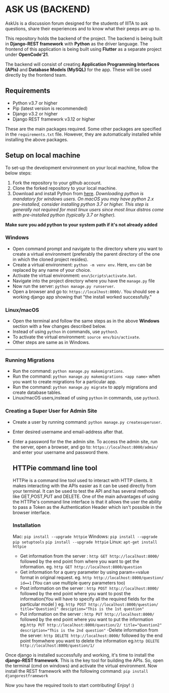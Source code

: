 # ASK US (BACKEND)

AskUs is a discussion forum designed for the students of IIITA to ask questions, share their experiences and to know what their peeps are up to.

This repository holds the backend of the project. The backend is being built in **Django-REST framework** with **Python** as the driver language. The frontend of this application is being built using **Flutter** as a separate project under **OpenCode'21**.

The backend will consist of creating **Application Programming Interfaces (APIs)** and **Database Models (MySQL)** for the app. These will be used directly by the frontend team.

## Requirements

- Python v3.7 or higher
- Pip (latest version is recommended)
- Django v3.2 or higher
- Django REST framework v3.12 or higher

These are the main packages required. Some other packages are specified in the `requirements.txt` file. However, they are automatically installed while installing the above packages.

## Setup on local machine

To set-up the development environment on your local machine, follow the below steps:

1. Fork the repository to your github account.
2. Clone the forked repository to your local machine.
3. Download and install Python from [here](https://www.python.org/downloads/).
   _Downloading python is mandatory for windows users. On macOS you may have python 2.x pre-installed, consider installing python 3.7 or higher. This step is generally not required for most linux users since most linux distros come with pre-installed python (typically 3.7 or higher)._

**Make sure you add python to your system path if it's not already added**

### Windows

- Open command prompt and navigate to the directory where you want to create a virtual environment (preferably the parent directory of the one in which the cloned project resides).
- Create a virtual environment: `python -m venv env`. Here, `env` can be replaced by any name of your choice.
- Activate the virtual environment: `env\Scripts\activate.bat`.
- Navigate into the project directory where you have the `manage.py` file
- Now run the server: `python manage.py runserver`.
- Open a browser and go to: `https://localhost:8000/`. You should see a working django app showing that "the install worked successfully."

### Linux/macOS

- Open the terminal and follow the same steps as in the above **Windows** section with a few changes described below.
- Instead of using `python` in commands, use `python3`.
- To activate the virtual environment: `source env/bin/activate`.
- Other steps are same as in Windows.

---
### Running Migrations 

- Run the command:  `python manage.py makemigrations`.
- Run the command:  `python manage.py makemigrations <app name>` when you want to create migrations for a particular app.
- Run the command:  `python manage.py migrate` to apply migrations and create database tables.
- Linux/macOS users,instead of using `python` in commands, use `python3`.

### Creating a Super User for Admin Site

- Create a user by running command:  `python manage.py createsuperuser`.
- Enter desired username and email-address after that.
- Enter a password for the the admin site.
  To access the admin site, run the server, open a browser, and go to: `https://localhost:8000/admin/` and enter your username and password there.
  
  ## HTTPie command line tool
  HTTPie is a command line tool used to interact with HTTP clients. It makes interacting  with the APIs easier as it can be used directly from your terminal. It can be used to test the API and has several methods like GET,POST,PUT and DELETE.
  One of the main advantages of using the HTTPie's command line interface is that it allows the user the ability to pass a Token as the Authentication Header which isn't possible in the browser interface.
  ### Installation
  Mac:           `pip install --upgrade httpie`
  Windows: `pip install --upgrade pip setuptools`
                      `pip install --upgrade httpie`
  Linux: `apt-get install httpie`
  
  - Get information from the server :  `http GET http://localhost:8000/` followed by the end point from where you want to get the information.
 eg.  ` http GET http://localhost:8000/question `
  - Get information for a query parameter by using param==value format in original request.
 eg.  ` http http://localhost:8000/question/ id==1 `
        (You can use multiple query parameters too)
  - Post information on the server :  `http POST http://localhost:8000/` followed by the end point where you want to post the information(You will have to specify all the required fields for the particular model )
 eg. ` http POST http://localhost:8000/question/ title="Question1" desciption="This is the 1st question" `
  - Put information on the server :  `http PUT http://localhost:8000/` followed by the end point where you want to put the information
eg.` http PUT http://localhost:8000/question/2/ title="Question2" description="This is the 2nd question" `
  -Delete information from the server: `http DELETE http://localhost:8000/` followed by the end point fromwhere you want to delete the information
  eg.` http DELETE http://localhost:8000/question/1/ `
   
  

Once django is installed successfully and working, it's time to install the **django-REST framework**. This is the key tool for building the APIs. So, open the terminal (cmd on windows) and activate the virtual environment. Now install the REST framework with the following command: `pip install djangorestframework`

Now you have the required tools to start contributing! Enjoy! :)
